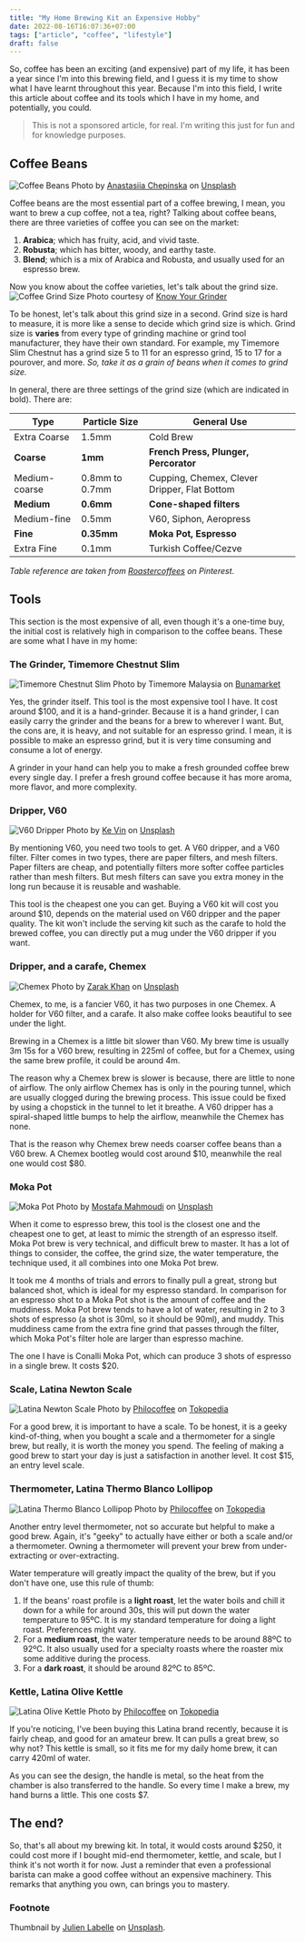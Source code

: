 ```yaml
---
title: "My Home Brewing Kit an Expensive Hobby"
date: 2022-08-16T16:07:36+07:00
tags: ["article", "coffee", "lifestyle"]
draft: false
---
```


So, coffee has been an exciting (and expensive) part of my life, it has been a year since I'm into this brewing field, and I guess it is my time to show what I have learnt throughout this year. Because I'm into this field, I write this article about coffee and its tools which I have in my home, and potentially, you could.

> This is not a sponsored article, for real. I'm writing this just for fun and for knowledge purposes.

## Coffee Beans
![Coffee Beans](./anastasiia-chepinska-lcfH0p6emhw-unsplash.jpg)
Photo by [Anastasiia Chepinska](https://unsplash.com/@anastasiiachepinska)</a> on [Unsplash](https://unsplash.com/s/photos/coffee-beans)

Coffee beans are the most essential part of a coffee brewing, I mean, you want to brew a cup coffee, not a tea, right? Talking about coffee beans, there are three varieties of coffee you can see on the market:
1. **Arabica**; which has fruity, acid, and vivid taste.
2. **Robusta**; which has bitter, woody, and earthy taste.
3. **Blend**; which is a mix of Arabica and Robusta, and usually used for an espresso brew.

Now you know about the coffee varieties, let's talk about the grind size.
![Coffee Grind Size](https://knowyourgrinder.com/wp-content/uploads/2016/03/coffee.jpg)
Photo courtesy of [Know Your Grinder](https://knowyourgrinder.com/)

To be honest, let's talk about this grind size in a second. Grind size is hard to measure, it is more like a sense to decide which grind size is which. Grind size is **varies** from every type of grinding machine or grind tool manufacturer, they have their own standard. For example, my Timemore Slim Chestnut has a grind size 5 to 11 for an espresso grind, 15 to 17 for a pourover, and more. *So, take it as a grain of beans when it comes to grind size.*

In general, there are three settings of the grind size (which are indicated in bold). There are:

| Type | Particle Size | General Use |
| --- | --- | --- |
| Extra Coarse | 1.5mm | Cold Brew |
| **Coarse** | **1mm**  | **French Press, Plunger, Percorator** |
| Medium-coarse | 0.8mm to 0.7mm | Cupping, Chemex, Clever Dripper, Flat Bottom |
| **Medium** | **0.6mm** | **Cone-shaped filters** |
| Medium-fine | 0.5mm |  V60, Siphon, Aeropress |
| **Fine** | **0.35mm** | **Moka Pot, Espresso** |
| Extra Fine | 0.1mm | Turkish Coffee/Cezve |

*Table reference are taken from [Roastercoffees](https://id.pinterest.com/pin/1105352302262312962/) on Pinterest*.

## Tools
This section is the most expensive of all, even though it's a one-time buy, the initial cost is relatively high in comparison to the coffee beans. These are some what I have in my home:

### The Grinder, Timemore Chestnut Slim
![Timemore Chestnut Slim](https://cdn.shopify.com/s/files/1/0278/5830/5164/products/bmGka0WdvS_600x.jpg?v=1614353031)
Photo by Timemore Malaysia on [Bunamarket](https://bunamarket.com/products/timemore-chestnut-slim-plus-coffee-grinder)

Yes, the grinder itself. This tool is the most expensive tool I have. It cost around $100, and it is a hand-grinder. Because it is a hand grinder, I can easily carry the grinder and the beans for a brew to wherever I want. But, the cons are, it is heavy, and not suitable for an espresso grind. I mean, it is possible to make an espresso grind, but it is very time consuming and consume a lot of energy.

A grinder in your hand can help you to make a fresh grounded coffee brew every single day. I prefer a fresh ground coffee because it has more aroma, more flavor, and more complexity.

### Dripper, V60
![V60 Dripper](./ke-vin-Ta_v2pLJKcU-unsplash.jpg)
Photo by [Ke Vin](https://unsplash.com/@cactuspix)</a> on [Unsplash](https://unsplash.com/s/photos/v60) 

By mentioning V60, you need two tools to get. A V60 dripper, and a V60 filter. Filter comes in two types, there are paper filters, and mesh filters. Paper filters are cheap, and potentially filters more softer coffee particles rather than mesh filters. But mesh filters can save you extra money in the long run because it is reusable and washable.

This tool is the cheapest one you can get. Buying a V60 kit will cost you around $10, depends on the material used on V60 dripper and the paper quality. The kit won't include the serving kit such as the carafe to hold the brewed coffee, you can directly put a mug under the V60 dripper if you want.

### Dripper, and a carafe, Chemex
![Chemex](./zarak-khan-Ve2SL0zMhWk-unsplash.jpg)
Photo by [Zarak Khan](https://unsplash.com/@zarakvg)</a> on [Unsplash](https://unsplash.com/s/photos/chemex) 

Chemex, to me, is a fancier V60, it has two purposes in one Chemex. A holder for V60 filter, and a carafe. It also make coffee looks beautiful to see under the light.

Brewing in a Chemex is a little bit slower than V60. My brew time is usually 3m 15s for a V60 brew, resulting in 225ml of coffee, but for a Chemex, using the same brew profile, it could be around 4m.

The reason why a Chemex brew is slower is because, there are little to none of airflow. The only airflow Chemex has is only in the pouring tunnel, which are usually clogged during the brewing process. This issue could be fixed by using a chopstick in the tunnel to let it breathe. A V60 dripper has a spiral-shaped little bumps to help the airflow, meanwhile the Chemex has none.

That is the reason why Chemex brew needs coarser coffee beans than a V60 brew. A Chemex bootleg would cost around $10, meanwhile the real one would cost $80.

### Moka Pot
![Moka Pot](./mostafa-mahmoudi-DTgF0jbl89o-unsplash.jpg)
Photo by [Mostafa Mahmoudi](https://unsplash.com/@mostafa_mahmoudi24)</a> on [Unsplash](https://unsplash.com/s/photos/mokapot) 

When it come to espresso brew, this tool is the closest one and the cheapest one to get, at least to mimic the strength of an espresso itself. Moka Pot brew is very technical, and difficult brew to master. It has a lot of things to consider, the coffee, the grind size, the water temperature, the technique used, it all combines into one Moka Pot brew.

It took me 4 months of trials and errors to finally pull a great, strong but balanced shot, which is ideal for my espresso standard. In comparison for an espresso shot to a Moka Pot shot is the amount of coffee and the muddiness. Moka Pot brew tends to have a lot of water, resulting in 2 to 3 shots of espresso (a shot is 30ml, so it should be 90ml), and muddy. This muddiness came from the extra fine grind that passes through the filter, which Moka Pot's filter hole are larger than espresso machine.

The one I have is Conalli Moka Pot, which can produce 3 shots of espresso in a single brew. It costs $20.

### Scale, Latina Newton Scale
![Latina Newton Scale](https://images.tokopedia.net/img/VqbcmM/2021/3/20/e2871788-ca7f-406d-8a6f-ece4e925e0b2.jpg)
Photo by [Philocoffee](https://www.tokopedia.com/philocoffee)</a> on [Tokopedia](https://www.tokopedia.com/philocoffee/latina-newton-scale-timbangan-seduh-kopi) 

For a good brew, it is important to have a scale. To be honest, it is a geeky kind-of-thing, when you bought a scale and a thermometer for a single brew, but really, it is worth the money you spend. The feeling of making a good brew to start your day is just a satisfaction in another level. It cost $15, an entry level scale.

### Thermometer, Latina Thermo Blanco Lollipop
![Latina Thermo Blanco Lollipop](https://images.tokopedia.net/img/cache/700/VqbcmM/2021/3/20/8988ffe2-9909-4ffd-a6b7-529238407757.jpg)
Photo by [Philocoffee](https://www.tokopedia.com/philocoffee)</a> on [Tokopedia](https://www.tokopedia.com/philocoffee/latina-thermo-blanco-lollipop-digital-termometer-kopi-latina-digital) 

Another entry level thermometer, not so accurate but helpful to make a good brew. Again, it's "geeky" to actually have either or both a scale and/or a thermometer. Owning a thermometer will prevent your brew from under-extracting or over-extracting.

Water temperature will greatly impact the quality of the brew, but if you don't have one, use this rule of thumb:
1. If the beans' roast profile is a **light roast**, let the water boils and chill it down for a while for around 30s, this will put down the water temperature to 95ºC. It is my standard temperature for doing a light roast. Preferences might vary.
2. For a **medium roast**, the water temperature needs to be around 88ºC to 92ºC. It also usually used for a specialty roasts where the roaster mix some additive during the process.
3. For a **dark roast**, it should be around 82ºC to 85ºC.

### Kettle, Latina Olive Kettle
![Latina Olive Kettle](https://images.tokopedia.net/img/cache/700/VqbcmM/2021/3/20/5eaee4bc-acf2-44c3-8f5a-fb1d60c943b5.jpg)
Photo by [Philocoffee](https://www.tokopedia.com/philocoffee)</a> on [Tokopedia](https://www.tokopedia.com/philocoffee/latina-olive-kettle-420-ml-teko-leher-angsa-latina-olive) 

If you're noticing, I've been buying this Latina brand recently, because it is fairly cheap, and good for an amateur brew. It can pulls a great brew, so why not? This kettle is small, so it fits me for my daily home brew, it can carry 420ml of water.

As you can see the design, the handle is metal, so the heat from the chamber is also transferred to the handle. So every time I make a brew, my hand burns a little. This one costs $7.

## The end?
So, that's all about my brewing kit. In total, it would costs around $250, it could cost more if I bought mid-end thermometer, kettle, and scale, but I think it's not worth it for now. Just a reminder that even a professional barista can make a good coffee without an expensive machinery. This remarks that anything you own, can brings you to mastery.

### Footnote
Thumbnail by [Julien Labelle](https://unsplash.com/@julien_labelle_photographie) on [Unsplash](https://unsplash.com/s/photos/v60).
